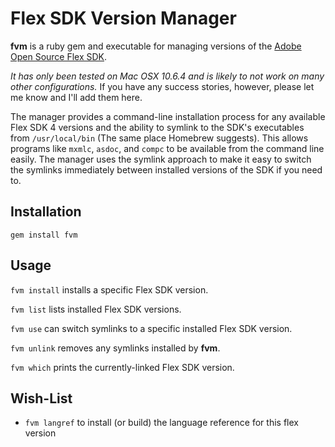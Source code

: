Flex SDK Version Manager
========================

**fvm** is a ruby gem and executable for managing versions of the [Adobe Open Source Flex SDK][flex-sdk].

*It has only been tested on Mac OSX 10.6.4 and is likely to not work on many other configurations.* If you
have any success stories, however, please let me know and I'll add them here.

The manager provides a command-line installation process for any available Flex SDK 4 versions and the 
ability to symlink to the SDK's executables from `/usr/local/bin` (The same place Homebrew suggests). 
This allows programs like `mxmlc`, `asdoc`, and `compc` to be available from the command line easily. 
The manager uses the symlink approach to make it easy to switch the symlinks immediately between 
installed versions of the SDK if you need to.

Installation
------------

`gem install fvm`

Usage
-----

`fvm install` installs a specific Flex SDK version.

`fvm list` lists installed Flex SDK versions.

`fvm use` can switch symlinks to a specific installed Flex SDK version.

`fvm unlink` removes any symlinks installed by **fvm**.

`fvm which` prints the currently-linked Flex SDK version.

Wish-List
---------

- `fvm langref` to install (or build) the language reference for this flex version

[flex-sdk]: http://opensource.adobe.com/wiki/display/flexsdk/Flex+SDK "Adobe Open Source Flex SDK"